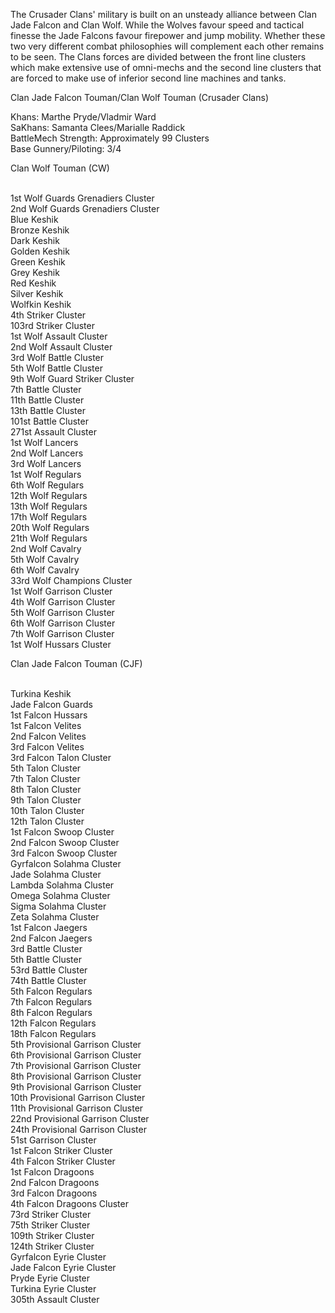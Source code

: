 The Crusader Clans' military is built on an unsteady alliance between Clan Jade Falcon and Clan Wolf. While the Wolves favour speed and tactical finesse the Jade Falcons favour firepower and jump mobility. Whether these two very different combat philosophies will complement each other remains to be seen. The Clans forces are divided between the front line clusters which make extensive use of omni-mechs and the second line clusters that are forced to make use of inferior second line machines and tanks.

Clan Jade Falcon Touman/Clan Wolf Touman (Crusader Clans)

Khans: Marthe Pryde/Vladmir Ward
<br>SaKhans: Samanta Clees/Marialle Raddick
<br>BattleMech Strength: Approximately 99 Clusters
<br>Base Gunnery/Piloting: 3/4

Clan Wolf Touman (CW)

<br>1st Wolf Guards Grenadiers Cluster
<br>2nd Wolf Guards Grenadiers Cluster
<br>Blue Keshik
<br>Bronze Keshik
<br>Dark Keshik
<br>Golden Keshik
<br>Green Keshik
<br>Grey Keshik
<br>Red Keshik
<br>Silver Keshik
<br>Wolfkin Keshik
<br>4th Striker Cluster
<br>103rd Striker Cluster 
<br>1st Wolf Assault Cluster 
<br>2nd Wolf Assault Cluster 
<br>3rd Wolf Battle Cluster 
<br>5th Wolf Battle Cluster 
<br>9th Wolf Guard Striker Cluster 
<br>7th Battle Cluster 
<br>11th Battle Cluster 
<br>13th Battle Cluster 
<br>101st Battle Cluster
<br>271st Assault Cluster 
<br>1st Wolf Lancers 
<br>2nd Wolf Lancers 
<br>3rd Wolf Lancers 
<br>1st Wolf Regulars
<br>6th Wolf Regulars
<br>12th Wolf Regulars
<br>13th Wolf Regulars
<br>17th Wolf Regulars
<br>20th Wolf Regulars
<br>21th Wolf Regulars
<br>2nd Wolf Cavalry
<br>5th Wolf Cavalry
<br>6th Wolf Cavalry
<br>33rd Wolf Champions Cluster
<br>1st Wolf Garrison Cluster
<br>4th Wolf Garrison Cluster
<br>5th Wolf Garrison Cluster
<br>6th Wolf Garrison Cluster
<br>7th Wolf Garrison Cluster
<br>1st Wolf Hussars Cluster

Clan Jade Falcon Touman (CJF)

<br>Turkina Keshik
<br>Jade Falcon Guards 
<br>1st Falcon Hussars 
<br>1st Falcon Velites
<br>2nd Falcon Velites 
<br>3rd Falcon Velites 
<br>3rd Falcon Talon Cluster 
<br>5th Talon Cluster 
<br>7th Talon Cluster
<br>8th Talon Cluster 
<br>9th Talon Cluster 
<br>10th Talon Cluster
<br>12th Talon Cluster 
<br>1st Falcon Swoop Cluster 
<br>2nd Falcon Swoop Cluster 
<br>3rd Falcon Swoop Cluster 
<br>Gyrfalcon Solahma Cluster 
<br>Jade Solahma Cluster 
<br>Lambda Solahma Cluster 
<br>Omega Solahma Cluster 
<br>Sigma Solahma Cluster
<br>Zeta Solahma Cluster
<br>1st Falcon Jaegers 
<br>2nd Falcon Jaegers 
<br>3rd Battle Cluster 
<br>5th Battle Cluster 
<br>53rd Battle Cluster 
<br>74th Battle Cluster 
<br>5th Falcon Regulars
<br>7th Falcon Regulars 
<br>8th Falcon Regulars 
<br>12th Falcon Regulars 
<br>18th Falcon Regulars
<br>5th Provisional Garrison Cluster
<br>6th Provisional Garrison Cluster
<br>7th Provisional Garrison Cluster
<br>8th Provisional Garrison Cluster 
<br>9th Provisional Garrison Cluster
<br>10th Provisional Garrison Cluster
<br>11th Provisional Garrison Cluster
<br>22nd Provisional Garrison Cluster
<br>24th Provisional Garrison Cluster
<br>51st Garrison Cluster
<br>1st Falcon Striker Cluster
<br>4th Falcon Striker Cluster
<br>1st Falcon Dragoons
<br>2nd Falcon Dragoons
<br>3rd Falcon Dragoons
<br>4th Falcon Dragoons Cluster 
<br>73rd Striker Cluster 
<br>75th Striker Cluster
<br>109th Striker Cluster 
<br>124th Striker Cluster
<br>Gyrfalcon Eyrie Cluster 
<br>Jade Falcon Eyrie Cluster 
<br>Pryde Eyrie Cluster 
<br>Turkina Eyrie Cluster
<br>305th Assault Cluster 



